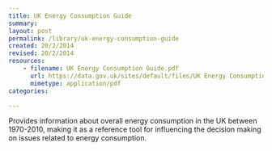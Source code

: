 ```yaml
---
title: UK Energy Consumption Guide 
summary: 
layout: post
permalink: /library/uk-energy-consumption-guide
created: 20/2/2014
revised: 20/2/2014
resources:
    - filename: UK Energy Consumption Guide.pdf
      url: https://data.gov.uk/sites/default/files/UK Energy Consumption Guide.pdf
      mimetype: application/pdf
categories:

---
```


<p>Provides information about overall energy consumption in the UK between 1970-2010, making it as a reference tool for influencing the decision making on issues related to energy consumption. </p>
